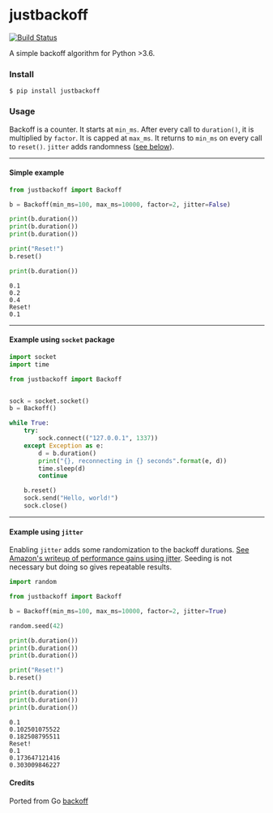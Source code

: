 # justbackoff

[![Build Status](https://travis-ci.org/admiralobvious/justbackoff.svg?branch=master)](https://travis-ci.org/admiralobvious/justbackoff)

A simple backoff algorithm for Python >3.6.


### Install

```shell script
$ pip install justbackoff
```

### Usage

Backoff is a counter. It starts at `min_ms`. After every call to `duration()`,
it is multiplied by `factor`. It is capped at `max_ms`.
It returns to `min_ms` on every call to `reset()`.
`jitter` adds randomness ([see below](#example-using-jitter)).

---

#### Simple example

``` python
from justbackoff import Backoff

b = Backoff(min_ms=100, max_ms=10000, factor=2, jitter=False)

print(b.duration())
print(b.duration())
print(b.duration())

print("Reset!")
b.reset()

print(b.duration())

```

``` shell script
0.1
0.2
0.4
Reset!
0.1
```

---

#### Example using `socket` package

``` python
import socket
import time

from justbackoff import Backoff


sock = socket.socket()
b = Backoff()

while True:
    try:
        sock.connect(("127.0.0.1", 1337))
    except Exception as e:
        d = b.duration()
        print("{}, reconnecting in {} seconds".format(e, d))
        time.sleep(d)
        continue

    b.reset()
    sock.send("Hello, world!")
    sock.close()

```

---

#### Example using `jitter`

Enabling `jitter` adds some randomization to the backoff durations.
[See Amazon's writeup of performance gains using jitter](http://www.awsarchitectureblog.com/2015/03/backoff.html).
Seeding is not necessary but doing so gives repeatable results.

```python
import random

from justbackoff import Backoff

b = Backoff(min_ms=100, max_ms=10000, factor=2, jitter=True)

random.seed(42)

print(b.duration())
print(b.duration())
print(b.duration())

print("Reset!")
b.reset()

print(b.duration())
print(b.duration())
print(b.duration())
```

``` shell script
0.1
0.102501075522
0.182508795511
Reset!
0.1
0.173647121416
0.303009846227
```

#### Credits

Ported from Go [backoff](https://github.com/jpillora/backoff)
